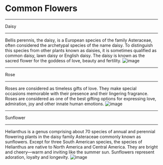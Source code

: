 # Common Flowers 
- - - 
Daisy 
- - -
 Bellis perennis, the daisy, is a European species of the family Asteraceae, often considered the archetypal species of the name daisy. To distinguish this species from other plants known as daisies, it is sometimes qualified as common daisy, lawn daisy or English daisy. The daisy is known as the sacred flower for the goddess of love, beauty and fertility. 
![image](https://www.lolaflora.com/blog/wp-content/uploads/2018/10/White-Daisies-600x402.jpg)
- - - 
Rose 
- - -
Roses are considered as timeless gifts of love. They make special occasions memorable with their presence and their lingering fragrance. Roses are considered as one of the best gifting options for expressing love, admiration, joy and other innate human emotions.
![image](https://www.1800flowers.com/blog/wp-content/uploads/2022/01/roses-hero.jpg) 
- - - 
Sunflower
- - -
Helianthus is a genus comprising about 70 species of annual and perennial flowering plants in the daisy family Asteraceae commonly known as sunflowers. Except for three South American species, the species of Helianthus are native to North America and Central America. They are bright and cheery—warm and inviting like the summer sun. Sunflowers represent adoration, loyalty and longevity. 
![image](https://www.gardentech.com/-/media/project/oneweb/gardentech/images/blog/how-to-grow-sunflowers/sunflower-field-h.jpg)
